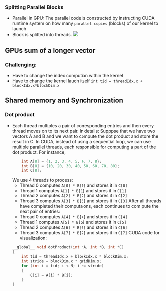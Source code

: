 ### Splitting Parallel Blocks

- Parallel in GPU: The parallel code is constructed by instructing CUDA runtime system on how many ```parallel copies``` (blocks) of our kernel to launch
- Block is splitted into threads.
![](resourses/images/image.png)
## GPUs sum of a longer vector
### Challenging:
- Have to change the index compution within the kernel
- Have to change the kernel lauch itself
```int tid = threadIdx.x + blockIdx.x*blockDim.x```

## Shared memory and Synchronization
### Dot product
- Each thread multiples a pair of corresponding entries and then every thread moves on to its next pair. In details:
    Supppse that we have two vectors A and B and we want to compute the dot product and store the result in C.
    In CUDA, instead of using a sequential loop, we can use multiple parallel threads, each responsible for computing a part of the dot product.
    For instance,  
    ```c
        int A[8] = {1, 2, 3, 4, 5, 6, 7, 8};
        int B[8] = {10, 20, 30, 40, 50, 60, 70, 80};
        int C[8]; 
    ```
    We use 4 threads to process:
    - Thread 0 computes ```A[0] * B[0]``` and stores it in ```C[0]```
    - Thread 1 computes ```A[1] * B[1]``` and stores it in ```C[1]```
    - Thread 2 computes ```A[2] * B[2]``` and stores it in ```C[2]```
    - Thread 3 computes ```A[3] * B[3]``` and stores it in ```C[3]```
    After all threads have completed their computaions, each continues to com pute the next pair of entries:
    - Thread 0 computes ```A[4] * B[4]``` and stores it in ```C[4]```
    - Thread 1 computes ```A[5] * B[5]``` and stores it in ```C[5]```
    - Thread 2 computes ```A[6] * B[6]``` and stores it in ```C[6]```
    - Thread 3 computes ```A[7] * B[7]``` and stores it in ```C[7]```
    CUDA code for visualization:
    ```c
    __global__ void dotProduct(int *A, int *B, int *C)
    {
        int tid = threadIdx.x + blockIdx.x * blockDim.x;
        int stride = blockDim.x * gridDim.x;
        for (int i = tid; i < N; i += stride)
        {
            C[i] = A[i] * B[i];
        }
    }
    ```
